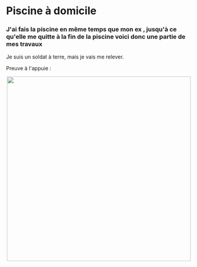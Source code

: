 # Piscine à domicile 

### J'ai fais la piscine en même temps que mon ex , jusqu'à ce qu'elle me quitte à la fin de la piscine voici donc une partie de mes travaux

Je suis un soldat à terre, mais je vais me relever.

Preuve à l'appuie :

<center><img src="https://pbs.twimg.com/media/D2LQIAfX4AEAKbB.jpg" width="500"></center>
